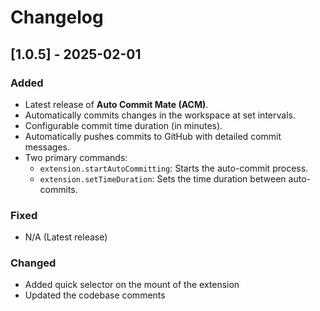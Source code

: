 # Changelog

## [1.0.5] - 2025-02-01

### Added

- Latest release of **Auto Commit Mate (ACM)**.
- Automatically commits changes in the workspace at set intervals.
- Configurable commit time duration (in minutes).
- Automatically pushes commits to GitHub with detailed commit messages.
- Two primary commands:
  - `extension.startAutoCommitting`: Starts the auto-commit process.
  - `extension.setTimeDuration`: Sets the time duration between auto-commits.

### Fixed

- N/A (Latest release)

### Changed

- Added quick selector on the mount of the extension
- Updated the codebase comments
